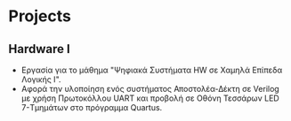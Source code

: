 # Projects 

## Hardware I

- Εργασία για το μάθημα "Ψηφιακά Συστήματα HW σε Χαμηλά Επίπεδα Λογικής Ι".  
- Αφορά την υλοποίηση ενός συστήματος Αποστολέα-Δέκτη σε Verilog με χρήση Πρωτοκόλλου UART και προβολή σε Οθόνη Τεσσάρων LED 7-Τμημάτων στο πρόγραμμα Quartus.
